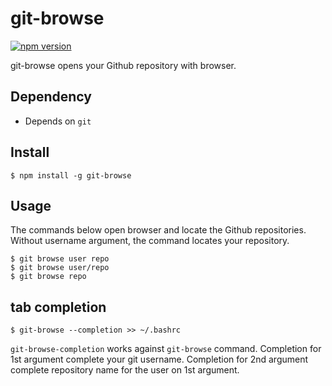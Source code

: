 # git-browse

[![npm version](https://badge.fury.io/js/git-browse.svg)](https://badge.fury.io/js/git-browse)

git-browse opens your Github repository with browser.

## Dependency

- Depends on `git`

## Install

```
$ npm install -g git-browse
```

## Usage

The commands below open browser and locate the Github repositories.
Without username argument, the command locates your repository.

```
$ git browse user repo
$ git browse user/repo
$ git browse repo
```

## tab completion

```
$ git-browse --completion >> ~/.bashrc
```

`git-browse-completion` works against `git-browse` command.
Completion for 1st argument complete your git username.
Completion for 2nd argument complete repository name for the user on 1st argument.
